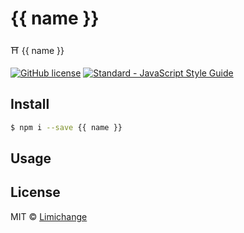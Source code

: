 # {{ name }}
⛩ {{ name }}

[![GitHub license](https://img.shields.io/badge/license-MIT-blue.svg?style=flat-square)](https://raw.githubusercontent.com/limichange/yuki-git-commit/master/LICENSE)
[![Standard - JavaScript Style Guide](https://img.shields.io/badge/code%20style-standard-brightgreen.svg?style=flat-square)](http://standardjs.com/)

## Install
```bash
$ npm i --save {{ name }}
```

## Usage

## License
MIT © [Limichange](https://github.com/limichange)

